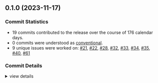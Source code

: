 

## 0.1.0 (2023-11-17)

### Commit Statistics

<csr-read-only-do-not-edit/>

 - 19 commits contributed to the release over the course of 176 calendar days.
 - 0 commits were understood as [conventional](https://www.conventionalcommits.org).
 - 9 unique issues were worked on: [#21](https://github.com/giangndm/8xFF-decentralized-sdn/issues/21), [#22](https://github.com/giangndm/8xFF-decentralized-sdn/issues/22), [#28](https://github.com/giangndm/8xFF-decentralized-sdn/issues/28), [#32](https://github.com/giangndm/8xFF-decentralized-sdn/issues/32), [#33](https://github.com/giangndm/8xFF-decentralized-sdn/issues/33), [#34](https://github.com/giangndm/8xFF-decentralized-sdn/issues/34), [#35](https://github.com/giangndm/8xFF-decentralized-sdn/issues/35), [#40](https://github.com/giangndm/8xFF-decentralized-sdn/issues/40), [#61](https://github.com/giangndm/8xFF-decentralized-sdn/issues/61)

### Commit Details

<csr-read-only-do-not-edit/>

<details><summary>view details</summary>

 * **[#21](https://github.com/giangndm/8xFF-decentralized-sdn/issues/21)**
    - Update Rust crate rand to 0.8.5 ([`1623d08`](https://github.com/giangndm/8xFF-decentralized-sdn/commit/1623d086c483485b55c627f10d5e7f38174d6cd7))
 * **[#22](https://github.com/giangndm/8xFF-decentralized-sdn/issues/22)**
    - Update Rust crate serde to 1.0.190 ([`f178586`](https://github.com/giangndm/8xFF-decentralized-sdn/commit/f178586c71b090d53fbd3bbccf703789700f4615))
 * **[#28](https://github.com/giangndm/8xFF-decentralized-sdn/issues/28)**
    - Update Rust crate byteorder to 1.5.0 ([`13d8cb9`](https://github.com/giangndm/8xFF-decentralized-sdn/commit/13d8cb997e344342f0b0fe0a5378080fdb034d49))
 * **[#32](https://github.com/giangndm/8xFF-decentralized-sdn/issues/32)**
    - Update Rust crate data-encoding to 2.4 ([`e5be4ac`](https://github.com/giangndm/8xFF-decentralized-sdn/commit/e5be4acd0427485495db9e45317eb5846878d5c3))
 * **[#33](https://github.com/giangndm/8xFF-decentralized-sdn/issues/33)**
    - Update Rust crate percent-encoding to 2.3.0 ([`62bb5a4`](https://github.com/giangndm/8xFF-decentralized-sdn/commit/62bb5a40712dfe59e36a88821c7be72794dc0231))
 * **[#34](https://github.com/giangndm/8xFF-decentralized-sdn/issues/34)**
    - Update Rust crate unsigned-varint to 0.8 ([`7c2612c`](https://github.com/giangndm/8xFF-decentralized-sdn/commit/7c2612cb6f8a97f2ccadc61c99876e3a86b340e0))
 * **[#35](https://github.com/giangndm/8xFF-decentralized-sdn/issues/35)**
    - Update Rust crate url to 2.4.1 ([`c848c2d`](https://github.com/giangndm/8xFF-decentralized-sdn/commit/c848c2dcfbbddc4af3ba7a2d8a1e877a68622e42))
 * **[#40](https://github.com/giangndm/8xFF-decentralized-sdn/issues/40)**
    - Update Rust crate serde to 1.0.192 ([`7072dfc`](https://github.com/giangndm/8xFF-decentralized-sdn/commit/7072dfc18a60669eb217a703811caf6eed4b4cb6))
 * **[#61](https://github.com/giangndm/8xFF-decentralized-sdn/issues/61)**
    - Rename package to atm0s-sdn ([`d6e3db7`](https://github.com/giangndm/8xFF-decentralized-sdn/commit/d6e3db7651f95244707b555aac24f89e5634d3ef))
 * **Uncategorized**
    - Adjusting changelogs prior to release of atm0s-sdn-multiaddr v0.1.0, atm0s-sdn-identity v0.1.0, atm0s-sdn-router v0.1.0, atm0s-sdn-utils v0.1.0, atm0s-sdn-network v0.1.0, atm0s-sdn-key-value v0.1.0, atm0s-sdn-layers-spread-router v0.1.0, atm0s-sdn-layers-spread-router-sync v0.1.0, atm0s-sdn-manual-discovery v0.1.0, atm0s-sdn-pub-sub v0.1.0, atm0s-sdn-transport-tcp v0.1.0, atm0s-sdn-transport-udp v0.1.0, atm0s-sdn v0.1.0 ([`4523bc9`](https://github.com/giangndm/8xFF-decentralized-sdn/commit/4523bc917b1e6341d1013e9c7fa842f0da3fdf34))
    - Added change log ([`6884653`](https://github.com/giangndm/8xFF-decentralized-sdn/commit/688465352f25b0c9f511e6622c3272cd3bd00c87))
    - Update for release ([`37fe339`](https://github.com/giangndm/8xFF-decentralized-sdn/commit/37fe339202c45328d81a30ac7c3b62dbee6b1370))
    - Remove publish = false ([`64288da`](https://github.com/giangndm/8xFF-decentralized-sdn/commit/64288da53606750e61ad0c09bccd10fb0c1c83b2))
    - Merge pull request #1 from bluesea-network/refactor-network ([`f7c586e`](https://github.com/giangndm/8xFF-decentralized-sdn/commit/f7c586ed9ccbc33673792b6db33c3a0f3bc68049))
    - Fixing some clippy ([`1be4e8e`](https://github.com/giangndm/8xFF-decentralized-sdn/commit/1be4e8e7fb22275f038764c0827d65a22090a228))
    - Continue fixing warn ([`badc271`](https://github.com/giangndm/8xFF-decentralized-sdn/commit/badc271dabb8abedbcddf92d7514f174fcc0c435))
    - Change format for longer max line width for better reading ([`c5ae763`](https://github.com/giangndm/8xFF-decentralized-sdn/commit/c5ae7631e396a640bb122750b82ca1c201f3f19b))
    - Added transport tcp and fixing test for multiaddr ([`dd3cf55`](https://github.com/giangndm/8xFF-decentralized-sdn/commit/dd3cf5562f583320cc75f7a38dc1d9040865d306))
    - Added multiaddr custom ver, added manual discovery by specific neighbor address ([`babb557`](https://github.com/giangndm/8xFF-decentralized-sdn/commit/babb5572290da645b685a6260e391bbd7aa6d102))
</details>

